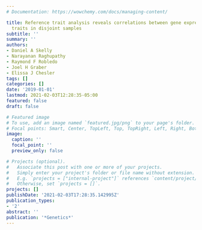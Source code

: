 ```yaml
---
# Documentation: https://wowchemy.com/docs/managing-content/

title: Reference trait analysis reveals correlations between gene expression and quantitative
  traits in disjoint samples
subtitle: ''
summary: ''
authors:
- Daniel A Skelly
- Narayanan Raghupathy
- Raymond F Robledo
- Joel H Graber
- Elissa J Chesler
tags: []
categories: []
date: '2019-01-01'
lastmod: 2021-02-03T12:28:35-05:00
featured: false
draft: false

# Featured image
# To use, add an image named `featured.jpg/png` to your page's folder.
# Focal points: Smart, Center, TopLeft, Top, TopRight, Left, Right, BottomLeft, Bottom, BottomRight.
image:
  caption: ''
  focal_point: ''
  preview_only: false

# Projects (optional).
#   Associate this post with one or more of your projects.
#   Simply enter your project's folder or file name without extension.
#   E.g. `projects = ["internal-project"]` references `content/project/deep-learning/index.md`.
#   Otherwise, set `projects = []`.
projects: []
publishDate: '2021-02-03T17:28:35.142995Z'
publication_types:
- '2'
abstract: ''
publication: '*Genetics*'
---
```

